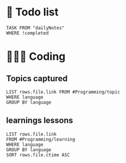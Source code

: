 # 📃 Todo list
```dataview
TASK FROM "dailyNotes" 
WHERE !completed
```

# 👩🏻‍💻 Coding 

## Topics captured
```dataview
LIST rows.file.link FROM #Programming/topic 
WHERE language
GROUP BY language
```
## learnings lessons
```dataview
LIST rows.file.link
FROM #Programming/learning
WHERE language
GROUP BY language
SORT rows.file.ctime ASC
```


